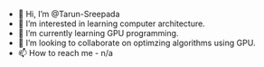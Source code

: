 - 👋 Hi, I’m @Tarun-Sreepada
- 👀 I’m interested in learning computer architecture.
- 🌱 I’m currently learning GPU programming.
- 💞️ I’m looking to collaborate on optimzing algorithms using GPU.
- 📫 How to reach me - n/a

<!---
Tarun-Sreepada/Tarun-Sreepada is a ✨ special ✨ repository because its `README.md` (this file) appears on your GitHub profile.
You can click the Preview link to take a look at your changes.
--->
